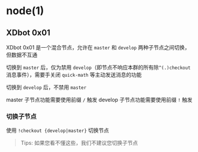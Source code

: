 # node(1)

## XDbot 0x01

XDbot 0x01 是一个混合节点，允许在 `master` 和 `develop` 两种子节点之间切换，但数据不互通

切换到 `master` 后，仅为禁用 `develop`（即节点不响应本群的所有除`^(.)checkout`消息事件），需要手关闭 `quick-math` 等主动发送消息的功能

切换到 `develop` 后，不禁用 `master` 

master 子节点功能需要使用前缀 `/` 触发
develop 子节点功能需要使用前缀 `!` 触发

### 切换子节点

使用 `!checkout {develop|master}` 切换节点

> Tips: 如果您看不懂这些，我们不建议您切换子节点
